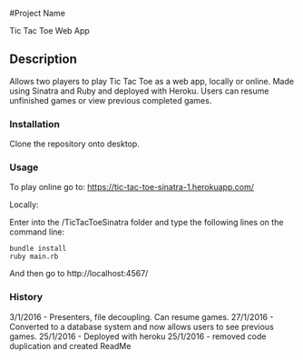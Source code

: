 #Project Name

Tic Tac Toe Web App

## Description

Allows two players to play Tic Tac Toe as a web app, locally or online. Made using Sinatra and Ruby and deployed with Heroku. Users can resume unfinished games or view previous completed games.

### Installation

Clone the repository onto desktop.

### Usage

To play online go to: https://tic-tac-toe-sinatra-1.herokuapp.com/

Locally:

Enter into the /TicTacToeSinatra folder and type the following lines on the command line:

```
bundle install
ruby main.rb
```
And then go to http://localhost:4567/


### History
3/1/2016 - Presenters, file decoupling. Can resume games.
27/1/2016 - Converted to a database system and now allows users to see previous games.
25/1/2016 - Deployed with heroku
25/1/2016 - removed code duplication and created ReadMe
